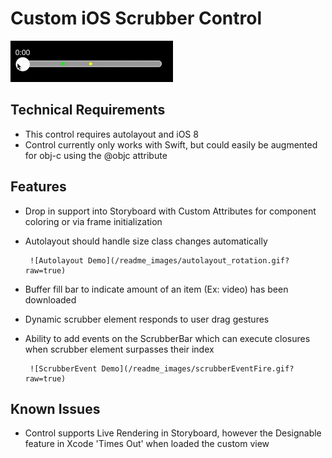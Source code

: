# Custom iOS Scrubber Control
![Scrubbing Demo](/readme_images/scrubbing.gif?raw=true)

## Technical Requirements
* This control requires autolayout and iOS 8
* Control currently only works with Swift, but could easily be augmented for obj-c using the @objc attribute

## Features
* Drop in support into Storyboard with Custom Attributes for component coloring or via frame initialization
* Autolayout should handle size class changes automatically

       ![Autolayout Demo](/readme_images/autolayout_rotation.gif?raw=true)

* Buffer fill bar to indicate amount of an item (Ex: video) has been downloaded
* Dynamic scrubber element responds to user drag gestures
* Ability to add events on the ScrubberBar which can execute closures when scrubber element surpasses their index

       ![ScrubberEvent Demo](/readme_images/scrubberEventFire.gif?raw=true)

## Known Issues
* Control supports Live Rendering in Storyboard, however the Designable feature in Xcode 'Times Out' when loaded the custom view